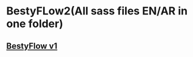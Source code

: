 # BestyFLow2(All sass files EN/AR in one folder)
<h2 style="border: none"><a style="border: none" href="https://github.com/mahmoudZakaria90/besty-flow/">BestyFlow v1</a></h2>